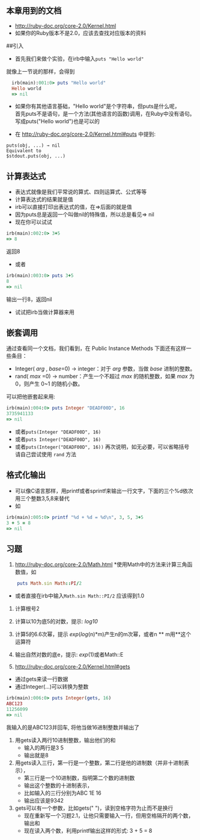 ## 本章用到的文档
* http://ruby-doc.org/core-2.0/Kernel.html 
* 如果你的Ruby版本不是2.0，应该去查找对应版本的资料

##引入 
 * 首先我们来做个实验，在irb中输入`puts "Hello world"`
  
  就像上一节说的那样，会得到

```ruby
  irb(main):001:0> puts "Hello world"
  Hello world
  => nil
```
  
 * 如果你有其他语言基础，"Hello world"是个字符串，但puts是什么呢，<BR>
首先puts不是语句，是一个方法(其他语言的函数)调用，在Ruby中没有语句。<BR>
写成puts("Hello world")也是可以的<BR>

 * 在 http://ruby-doc.org/core-2.0/Kernel.html#puts 中提到: 

```text
puts(obj, ...) → nil
Equivalent to
$stdout.puts(obj, ...)
```

## 计算表达式  
* 表达式就像是我们平常说的算式、四则运算式、公式等等
* 计算表达式的结果就是值
* irb可以直接打印出表达式的值，在=>后面的就是值
* 因为puts总是返回一个叫做nil的特殊值，所以总是看见=> nil
* 现在你可以试试

```ruby
irb(main):002:0> 3+5
=> 8
```

返回8
* 或者

```ruby
irb(main):003:0> puts 3+5
8
=> nil
```

输出一行8，返回nil
* 试试把irb当做计算器来用

## 嵌套调用  
通过查看同一个文档，我们看到，在 Public Instance Methods 下面还有这样一些条目：
* Integer( *arg* , *base*=0) → integer：对于 *arg* 参数，当做 *base* 进制的整数。
* rand( *max* =0) → number：产生一个不超过 *max* 的随机整数，如果 *max* 为 0，则产生 0~1 的随机小数。

可以把他嵌套起来用:
```ruby
irb(main):004:0> puts Integer "DEADF00D", 16
3735941133
=> nil
```
* 或者```puts(Integer "DEADF00D", 16)```
* 或者```puts Integer("DEADF00D", 16)```
* 或者```puts(Integer("DEADF00D", 16))```
再次说明，如无必要，可以省略括号<br>
请自己尝试使用 `rand` 方法

## 格式化输出
* 可以像C语言那样，用printf或者sprintf来输出一行文字，下面的三个%d依次用三个整数3,5,8来替代
* 如

```ruby
irb(main):005:0> printf "%d + %d = %d\n", 3, 5, 3+5
3 + 5 = 8
=> nil
```


   
## 习题
1.  http://ruby-doc.org/core-2.0/Math.html
   *使用Math中的方法来计算三角函数值，如
  ```ruby
      puts Math.sin Math::PI/2 
  ```
   * 或者直接在irb中输入`Math.sin Math::PI/2`
     应该得到1.0
   1. 计算根号2
   2. 计算以10为底5的对数，提示: *log10*
   3. 计算5的6.6次幂，提示 *exp*(*log*(n)*m)产生n的m次幂，或者n ** m用**这个运算符
   4. 输出自然对数的底e，提示: *exp*(1)或者Math::E
   
2.  http://ruby-doc.org/core-2.0/Kernel.html#gets
   * 通过gets来读一行数据
   * 通过Integer(...)可以转换为整数
  ```ruby
  irb(main):006:0> puts Integer(gets, 16)
  ABC123
  11256099
  => nil
 ```
  我输入的是ABC123并回车, 将他当做16进制整数并输出了

  1. 用gets读入两行10进制整数，输出他们的和
      *  输入的两行是3 5
      *  输出就是8
  2. 用gets读入三行，第一行是一个整数，第二行是他的进制数（并非十进制表示），
      *  第三行是一个10进制数，指明第二个数的进制数
      *  输出这个整数的十进制表示，
      *  比如输入的三行分别为ABC 1E 16
      *  输出应该是9342
  3. gets可以有一个参数，比如gets(" ")，读到空格字符为止而不是换行
      *  现在重新写一个习题2.1，让他只需要输入一行，但用空格隔开的两个数，输出和
      *  现在读入两个数，利用printf输出这样的形式: 3 + 5 = 8

